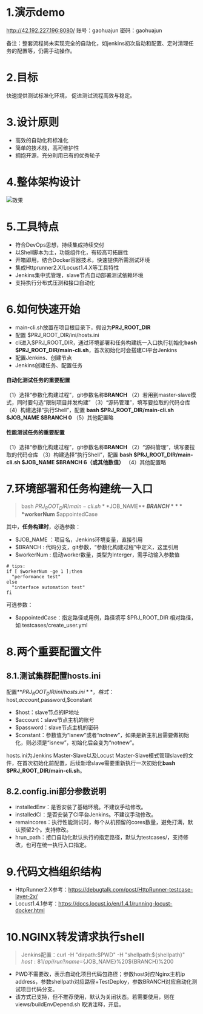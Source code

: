 # 1.演示demo
http://42.192.227.196:8080/
账号：gaohuajun
密码：gaohuajun

备注：整套流程尚未实现完全的自动化，如jenkins初次启动和配置、定时清理任务的配置等，仍需手动操作。

# 2.目标
快速提供测试标准化环境，
促进测试流程高效与稳定。

# 3.设计原则
* 高效的自动化和标准化
* 简单的技术栈，高可维护性
* 拥抱开源，充分利用已有的优秀轮子

# 4.整体架构设计
![效果](https://github.com/qtracer/TestDeploy/blob/main/data/%E8%BF%90%E7%BB%B4%E5%B9%B3%E5%8F%B0%E6%9E%B6%E6%9E%84%E5%9B%BE00.png)

# 5.工具特点
* 符合DevOps思想，持续集成持续交付
* 以Shell脚本为主，功能组件化，有较高可拓展性
* 开箱即用，结合Docker容器技术，快速提供所需测试环境
* 集成Httprunner2.X/Locust1.4.X等工具特性
* Jenkins集中式管理，slave节点自动部署测试依赖环境
* 支持执行分布式压测和接口自动化


# 6.如何快速开始
* main-cli.sh放置在项目根目录下，假设为**PRJ_ROOT_DIR**
* 配置 $PRJ_ROOT_DIR/ini/hosts.ini
* cli进入$PRJ_ROOT_DIR，通过环境部署和任务构建统一入口执行初始化**bash $PRJ_ROOT_DIR/main-cli.sh**，首次初始化时会搭建CI平台Jenkins
* 配置Jenkins、创建节点
* Jenkins创建任务、配置任务
#### 自动化测试任务的重要配置
（1）选择“参数化构建过程”，git参数名称**BRANCH**
（2）若用到master-slave模式，同时要勾选“限制项目并发构建”
（3）“源码管理”，填写要拉取的代码仓库
（4）构建选择“执行Shell”，配置 **bash $PRJ_ROOT_DIR/main-cli.sh $JOB_NAME $BRANCH 0**
（5）其他配置略
#### 性能测试任务的重要配置
（1）选择“参数化构建过程”，git参数名称**BRANCH**
（2）“源码管理”，填写要拉取的代码仓库
（3）构建选择“执行Shell”，配置 **bash $PRJ_ROOT_DIR/main-cli.sh $JOB_NAME $BRANCH 6（或其他数值）**
（4）其他配置略


# 7.环境部署和任务构建统一入口
> bash $PRJ_ROOT_DIR/main-cli.sh **$JOB_NAME** **$BRANCH** **$workerNum** $appointedCase

其中，**任务构建时**，必选参数：
* $JOB_NAME ：项目名，Jenkins环境变量，直接引用
* $BRANCH : 代码分支，git参数，“参数化构建过程”中定义，这里引用
* $workerNum : 启动worker数量，类型为Interger，需手动输入参数值
```
# tips:
if [ $workerNum -ge 1 ];then
  "performance test"
else
  "interface automation test"
fi
```

可选参数：
* $appointedCase：指定路径或用例，路径填写 $PRJ_ROOT_DIR 相对路径，如 testcases/create_user.yml


# 8.两个重要配置文件
## 8.1.测试集群配置hosts.ini
配置**$PRJ_ROOT_DIR/ini/hosts.ini**，格式：$host,$account,$password,$constant

* $host：slave节点的IP地址
* $account：slave节点主机的账号
* $password：slave节点主机的密码
* $constant：参数值为“isnew”或者“notnew”，如果是新主机且需要做初始化，则必须是“isnew”，初始化后会变为“notnew”。

hosts.ini为Jenkins Master-Slave以及Locust Master-Slave模式管理slave的文件，在首次初始化前配置，后续新增slave需要重新执行一次初始化**bash $PRJ_ROOT_DIR/main-cli.sh**。

## 8.2.config.ini部分参数说明
* installedEnv：是否安装了基础环境。不建议手动修改。
* installedCI：是否安装了CI平台Jenkins。不建议手动修改。
* remaincores：执行性能测试时，每个从机预留的cores数量，避免打满，默认预留2个。支持修改。
* hrun_path：接口自动化默认执行的指定路径，默认为testcases/，支持修改，也可在统一执行入口指定。


# 9.代码文档组织结构
* HttpRunner2.X参考：https://debugtalk.com/post/HttpRunner-testcase-layer-2x/
* Locust1.4.1参考：https://docs.locust.io/en/1.4.1/running-locust-docker.html


# 10.NGINX转发请求执行shell
> Jenkins配置：curl -H "dirpath:$PWD" -H "shellpath:${shellpath}" ${host}:81/api/run?name=${JOB_NAME}%20${BRANCH}%200
* PWD不需要改，表示自动化项目代码包路径；参数host对应Nginx主机ip address，参数shellpath对应路径+TestDeploy，参数BRANCH对应自动化测试项目代码分支。
* 该方式已支持，但不推荐使用，默认为关闭状态。若需要使用，则在views/buildEnvDepend.sh 取消注释，开启。

